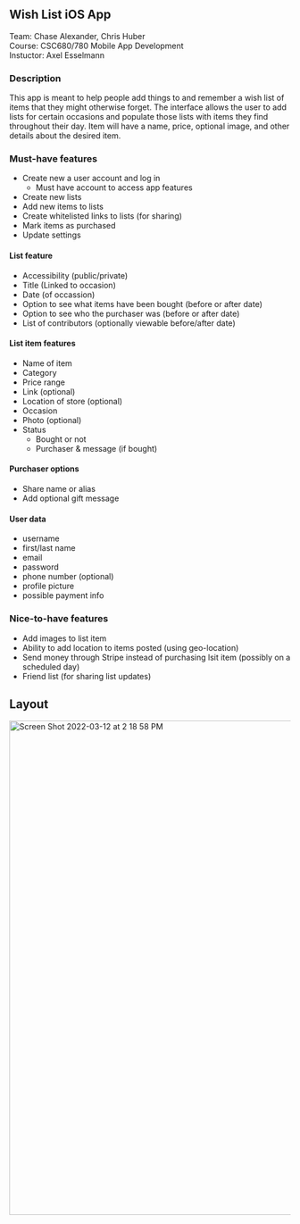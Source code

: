## Wish List iOS App

Team: Chase Alexander, Chris Huber\
Course: CSC680/780 Mobile App Development\
Instuctor: Axel Esselmann

### Description
This app is meant to help people add things to and remember a wish list of items that they might otherwise forget. The interface allows the user to add lists for certain occasions and populate those lists with items they find throughout their day. Item will have a name, price, optional image, and other details about the desired item.

### Must-have features
 - Create new a user account and log in
   - Must have account to access app features
 - Create new lists
 - Add new items to lists
 - Create whitelisted links to lists (for sharing)
 - Mark items as purchased
 - Update settings
 
 #### List feature
 - Accessibility (public/private)
 - Title (Linked to occasion)
 - Date (of occassion)
 - Option to see what items have been bought (before or after date)
 - Option to see who the purchaser was (before or after date)
 - List of contributors (optionally viewable before/after date)

 #### List item features
 - Name of item
 - Category
 - Price range
 - Link (optional)
 - Location of store (optional)
 - Occasion
 - Photo (optional)
 - Status
   - Bought or not
   - Purchaser & message (if bought)
 
 #### Purchaser options
 - Share name or alias
 - Add optional gift message

 #### User data
 - username
 - first/last name
 - email
 - password
 - phone number (optional)
 - profile picture
 - possible payment info

### Nice-to-have features
 - Add images to list item
 - Ability to add location to items posted (using geo-location)
 - Send money through Stripe instead of purchasing lsit item (possibly on a scheduled day)
 - Friend list (for sharing list updates)

## Layout

<img width="886" alt="Screen Shot 2022-03-12 at 2 18 58 PM" src="https://user-images.githubusercontent.com/62198796/158037007-4b4d55ae-85a0-4686-9c90-c29f7a586f51.png">


